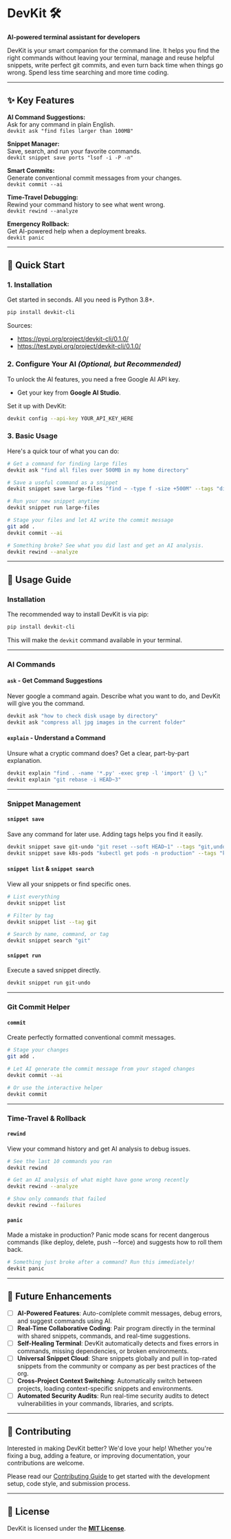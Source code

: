 # DevKit 🛠️  
**AI-powered terminal assistant for developers**

DevKit is your smart companion for the command line. It helps you find the right commands without leaving your terminal, manage and reuse helpful snippets, write perfect git commits, and even turn back time when things go wrong. Spend less time searching and more time coding.

---

## ✨ Key Features

**AI Command Suggestions:**  
Ask for any command in plain English.  
`devkit ask "find files larger than 100MB"`

**Snippet Manager:**  
Save, search, and run your favorite commands.  
`devkit snippet save ports "lsof -i -P -n"`

**Smart Commits:**  
Generate conventional commit messages from your changes.  
`devkit commit --ai`

**Time-Travel Debugging:**  
Rewind your command history to see what went wrong.  
`devkit rewind --analyze`

**Emergency Rollback:**  
Get AI-powered help when a deployment breaks.  
`devkit panic`

---

## 🚀 Quick Start

### 1. Installation  
Get started in seconds. All you need is Python 3.8+.

```bash
pip install devkit-cli
````

Sources:
- https://pypi.org/project/devkit-cli/0.1.0/
- https://test.pypi.org/project/devkit-cli/0.1.0/


### 2. Configure Your AI *(Optional, but Recommended)*

To unlock the AI features, you need a free Google AI API key.

* Get your key from **Google AI Studio**.

Set it up with DevKit:

```bash
devkit config --api-key YOUR_API_KEY_HERE
```

### 3. Basic Usage

Here's a quick tour of what you can do:

```bash
# Get a command for finding large files
devkit ask "find all files over 500MB in my home directory"

# Save a useful command as a snippet
devkit snippet save large-files "find ~ -type f -size +500M" --tags "disk,files"

# Run your new snippet anytime
devkit snippet run large-files

# Stage your files and let AI write the commit message
git add .
devkit commit --ai

# Something broke? See what you did last and get an AI analysis.
devkit rewind --analyze
```

---

## 📖 Usage Guide

### Installation

The recommended way to install DevKit is via pip:

```bash
pip install devkit-cli
```

This will make the `devkit` command available in your terminal.

---

### AI Commands

#### `ask` - Get Command Suggestions

Never google a command again. Describe what you want to do, and DevKit will give you the command.

```bash
devkit ask "how to check disk usage by directory"
devkit ask "compress all jpg images in the current folder"
```

#### `explain` - Understand a Command

Unsure what a cryptic command does? Get a clear, part-by-part explanation.

```bash
devkit explain "find . -name '*.py' -exec grep -l 'import' {} \;"
devkit explain "git rebase -i HEAD~3"
```

---

### Snippet Management

#### `snippet save`

Save any command for later use. Adding tags helps you find it easily.

```bash
devkit snippet save git-undo "git reset --soft HEAD~1" --tags "git,undo"
devkit snippet save k8s-pods "kubectl get pods -n production" --tags "k8s,prod"
```

#### `snippet list` & `snippet search`

View all your snippets or find specific ones.

```bash
# List everything
devkit snippet list

# Filter by tag
devkit snippet list --tag git

# Search by name, command, or tag
devkit snippet search "git"
```

#### `snippet run`

Execute a saved snippet directly.

```bash
devkit snippet run git-undo
```

---

### Git Commit Helper

#### `commit`

Create perfectly formatted conventional commit messages.

```bash
# Stage your changes
git add .

# Let AI generate the commit message from your staged changes
devkit commit --ai

# Or use the interactive helper
devkit commit
```

---

### Time-Travel & Rollback

#### `rewind`

View your command history and get AI analysis to debug issues.

```bash
# See the last 10 commands you ran
devkit rewind

# Get an AI analysis of what might have gone wrong recently
devkit rewind --analyze

# Show only commands that failed
devkit rewind --failures
```

#### `panic`

Made a mistake in production? Panic mode scans for recent dangerous commands (like deploy, delete, push --force) and suggests how to roll them back.

```bash
# Something just broke after a command? Run this immediately!
devkit panic
```
---


## 🚀 Future Enhancements

* [ ] **AI-Powered Features**: Auto-comlplete commit messages, debug errors, and suggest commands using AI.
* [ ] **Real-Time Collaborative Coding**: Pair program directly in the terminal with shared snippets, commands, and real-time suggestions. 
* [ ] **Self-Healing Terminal**: DevKit automatically detects and fixes errors in commands, missing dependencies, or broken environments. 
* [ ] **Universal Snippet Cloud**: Share snippets globally and pull in top-rated snippets from the community or company as per best practices of the org.
* [ ] **Cross-Project Context Switching**: Automatically switch between projects, loading context-specific snippets and environments.
* [ ] **Automated Security Audits**: Run real-time security audits to detect vulnerabilities in your commands, libraries, and scripts.

---

## 🤝 Contributing

Interested in making DevKit better? We'd love your help! Whether you're fixing a bug, adding a feature, or improving documentation, your contributions are welcome.

Please read our [Contributing Guide](https://github.com/flurry101/devkit/blob/main/CONTRIBUTING.md) to get started with the development setup, code style, and submission process.

---

## 📝 License

DevKit is licensed under the [**MIT License**](LICENSE).

```